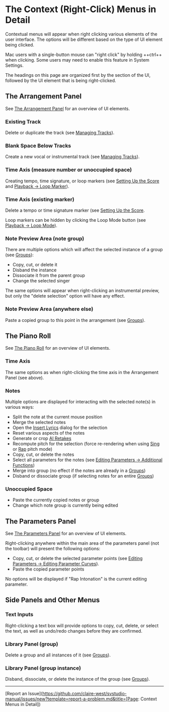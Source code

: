 # The Context (Right-Click) Menus in Detail

Contextual menus will appear when right clicking various elements of the user interface. The options will be different based on the type of UI element being clicked.

Mac users with a single-button mouse can "right click" by holding ++ctrl++ when clicking. Some users may need to enable this feature in System Settings.

The headings on this page are organized first by the section of the UI, followed by the UI element that is being right-clicked.

## The Arrangement Panel

See [The Arrangement Panel](../workspace/arrangement.md) for an overview of UI elements.

### Existing Track

Delete or duplicate the track (see [Managing Tracks](../quickstart/managing-tracks.md)).

### Blank Space Below Tracks

Create a new vocal or instrumental track (see [Managing Tracks](../quickstart/managing-tracks.md)).

### Time Axis (measure number or unoccupied space)

Creating tempo, time signature, or loop markers (see [Setting Up the Score](../quickstart/setting-up-the-score.md) and [Playback → Loop Marker](../quickstart/playback.md#1-loop-marker)).

### Time Axis (existing marker)

Delete a tempo or time signature marker (see [Setting Up the Score](../quickstart/setting-up-the-score.md).

Loop markers can be hidden by clicking the Loop Mode button (see [Playback → Loop Mode](../quickstart/playback.md#3-loop-mode)).

### Note Preview Area (note group)

There are multiple options which will affect the selected instance of a group (see [Groups](groups.md)):

* Copy, cut, or delete it
* Disband the instance
* Dissociate it from the parent group
* Change the selected singer

The same options will appear when right-clicking an instrumental preview, but only the "delete selection" option will have any effect.

### Note Preview Area (anywhere else)

Paste a copied group to this point in the arrangement (see [Groups](groups.md)).

## The Piano Roll

See [The Piano Roll](../workspace/piano-roll.md) for an overview of UI elements.

### Time Axis

The same options as when right-clicking the time axis in the Arrangement Panel (see above).

### Notes

Multiple options are displayed for interacting with the selected note(s) in various ways:

* Split the note at the current mouse position
* Merge the selected notes
* Open the [Insert Lyrics](batch-lyrics.md) dialog for the selection
* Reset various aspects of the notes
* Generate or crop [AI Retakes](../ai-functions/ai-retakes.md)
* Recompute pitch for the selection (force re-rendering when using [Sing](../ai-functions/pitch-mode-sing.md) or [Rap](../ai-functions/pitch-mode-rap.md) pitch mode)
* Copy, cut, or delete the notes
* Select all parameters for the notes (see [Editing Parameters → Additional Functions](../parameters/editing-parameters.md#select-parameters-for-notes))
* Merge into group (no effect if the notes are already in a [Groups](groups.md))
* Disband or dissociate group (if selecting notes for an entire [Groups](groups.md))

### Unoccupied Space

* Paste the currently copied notes or group
* Change which note group is currently being edited

## The Parameters Panel

See [The Parameters Panel](../parameters/parameters-panel.md) for an overview of UI elements.

Right-clicking anywhere within the main area of the parameters panel (not the toolbar) will present the following options:

* Copy, cut, or delete the selected parameter points (see [Editing Parameters → Editing Parameter Curves](../parameters/editing-parameters.md#editing-parameter-curves)).
* Paste the copied parameter points

No options will be displayed if "Rap Intonation" is the current editing parameter.

## Side Panels and Other Menus

### Text Inputs

Right-clicking a text box will provide options to copy, cut, delete, or select the text, as well as undo/redo changes before they are confirmed.

### Library Panel (group)

Delete a group and all instances of it (see [Groups](groups.md)).

### Library Panel (group instance)

Disband, dissociate, or delete the instance of the group (see [Groups](groups.md)).

---

[Report an Issue](https://github.com/claire-west/svstudio-manual/issues/new?template=report-a-problem.md&title=[Page: Context Menus in Detail])